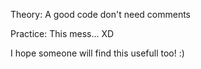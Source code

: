 Theory: A good code don't need comments

Practice: This mess... XD

I hope someone will find this usefull too! :)

